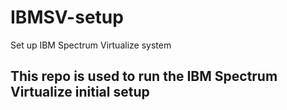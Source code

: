 # IBMSV-setup
Set up IBM Spectrum Virtualize system
## This repo is used to run the IBM Spectrum Virtualize initial setup 
